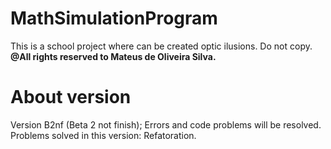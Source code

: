 # MathSimulationProgram
This is a school project where can be created optic ilusions. Do not copy. <br>
<strong>@All rights reserved to Mateus de Oliveira Silva.</strong>

# About version
Version B2nf (Beta 2 not finish); Errors and code problems will be resolved. <br>
Problems solved in this version: Refatoration.
